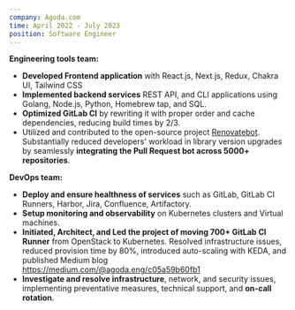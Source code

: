 ```yaml
---
company: Agoda.com
time: April 2022 - July 2023
position: Software Engineer
---
```

**Engineering tools team:**
* **Developed Frontend application** with React.js, Next.js, Redux, Chakra UI, Tailwind CSS
* **Implemented backend services** REST API, and CLI applications using Golang, Node.js, Python, Homebrew tap, and SQL.
* **Optimized GitLab CI** by rewriting it with proper order and cache dependencies, reducing build times by 2/3.
* Utilized and contributed to the open-source project [Renovatebot](/projects/2-renovatebot). Substantially reduced developers' workload in library version upgrades by seamlessly **integrating the Pull Request bot across 5000+ repositories**.

**DevOps team:**
* **Deploy and ensure healthness of services** such as GitLab, GitLab CI Runners, Harbor, Jira, Confluence, Artifactory.
* **Setup monitoring and observability** on Kubernetes clusters and Virtual machines.
* **Initiated, Architect, and Led the project of moving 700+ GitLab CI Runner** from OpenStack to Kubernetes. Resolved infrastructure issues, reduced provision time by 80%, introduced auto-scaling with KEDA, and published Medium blog https://medium.com/@agoda.eng/c05a59b60fb1
* **Investigate and resolve infrastructure**, network, and security issues, implementing preventative measures, technical support, and **on-call rotation**.
